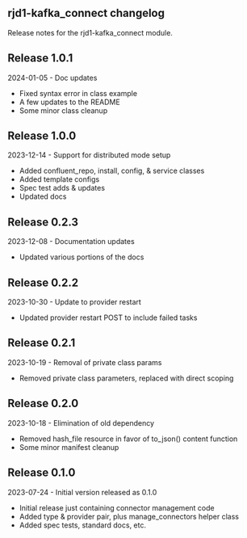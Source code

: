 ## rjd1-kafka_connect changelog

Release notes for the rjd1-kafka_connect module.

## Release 1.0.1

2024-01-05 - Doc updates

* Fixed syntax error in class example
* A few updates to the README
* Some minor class cleanup

## Release 1.0.0

2023-12-14 - Support for distributed mode setup

* Added confluent_repo, install, config, & service classes
* Added template configs
* Spec test adds & updates
* Updated docs

## Release 0.2.3

2023-12-08 - Documentation updates

* Updated various portions of the docs

## Release 0.2.2

2023-10-30 - Update to provider restart

* Updated provider restart POST to include failed tasks

## Release 0.2.1

2023-10-19 - Removal of private class params

* Removed private class parameters, replaced with direct scoping

## Release 0.2.0

2023-10-18 - Elimination of old dependency

* Removed hash_file resource in favor of to_json() content function
* Some minor manifest cleanup

## Release 0.1.0

2023-07-24 - Initial version released as 0.1.0

* Initial release just containing connector management code
* Added type & provider pair, plus manage_connectors helper class
* Added spec tests, standard docs, etc.
